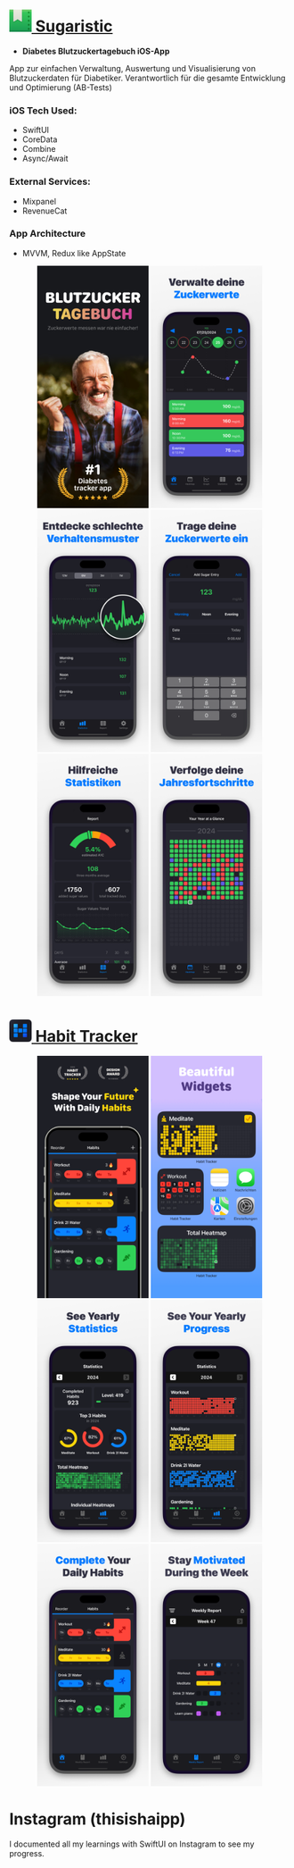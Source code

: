 # [<img src="https://github.com/Hainkinho/iOS-Developer-Portfolio/blob/main/images/logo-sugaristic.jpg?raw=true" width="40"/> Sugaristic](https://apps.apple.com/de/app/blutzucker-tagebuch-deutsch/id1661287901)

- **Diabetes Blutzuckertagebuch iOS-App**

App zur einfachen Verwaltung, Auswertung und Visualisierung von Blutzuckerdaten für Diabetiker. Verantwortlich für die gesamte Entwicklung und Optimierung (AB-Tests)

### iOS Tech Used:
* SwiftUI
* CoreData
* Combine
* Async/Await

### External Services:
* Mixpanel
* RevenueCat

### App Architecture
* MVVM, Redux like AppState


<p align="center">
<img src="https://github.com/Hainkinho/iOS-Developer-Portfolio/blob/main/images/01.jpg?raw=true" width="200"/>
<img src="https://github.com/Hainkinho/iOS-Developer-Portfolio/blob/main/images/02.jpg?raw=true" width="200"/>
<img src="https://github.com/Hainkinho/iOS-Developer-Portfolio/blob/main/images/03.jpg?raw=true" width="200"/>
<img src="https://github.com/Hainkinho/iOS-Developer-Portfolio/blob/main/images/04.jpg?raw=true" width="200"/>
<img src="https://github.com/Hainkinho/iOS-Developer-Portfolio/blob/main/images/05.jpg?raw=true" width="200"/>
<img src="https://github.com/Hainkinho/iOS-Developer-Portfolio/blob/main/images/06.jpg?raw=true" width="200"/>
</p>



# [<img src="https://github.com/Hainkinho/iOS-Developer-Portfolio/blob/main/images/habit-tracker/Logo.png?raw=true" width="40"/> Habit Tracker](https://apps.apple.com/de/app/habit-tracker-mit-streaks/id6621269655)


<p align="center">
<img src="https://github.com/Hainkinho/iOS-Developer-Portfolio/blob/main/images/habit-tracker/1.png?raw=true" width="200"/>
<img src="https://github.com/Hainkinho/iOS-Developer-Portfolio/blob/main/images/habit-tracker/5.png?raw=true" width="200"/>
<img src="https://github.com/Hainkinho/iOS-Developer-Portfolio/blob/main/images/habit-tracker/3.png?raw=true" width="200"/>
<img src="https://github.com/Hainkinho/iOS-Developer-Portfolio/blob/main/images/habit-tracker/4.png?raw=true" width="200"/>
<img src="https://github.com/Hainkinho/iOS-Developer-Portfolio/blob/main/images/habit-tracker/2.png?raw=true" width="200"/>
<img src="https://github.com/Hainkinho/iOS-Developer-Portfolio/blob/main/images/habit-tracker/6.png?raw=true" width="200"/>
</p>



# Instagram (thisishaipp)

I documented all my learnings with SwiftUI on Instagram to see my progress.
